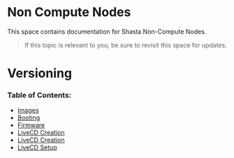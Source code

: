 # Non Compute Nodes

This space contains documentation for Shasta Non-Compute Nodes.

> If this topic is relevant to you, be sure to revisit this space for
> updates.

# Versioning

### Table of Contents:

* [Images](00-IMAGES.md)
* [Booting](01-BOOTING.md)
* [Firmware](02-FIRMWARE.md)
* [LiveCD Creation](09-LIVECD-PREFLIGHT.md)
* [LiveCD Creation](10-LIVECD-CREATION.md)
* [LiveCD Setup](11-LIVECD-SETUP.md)
